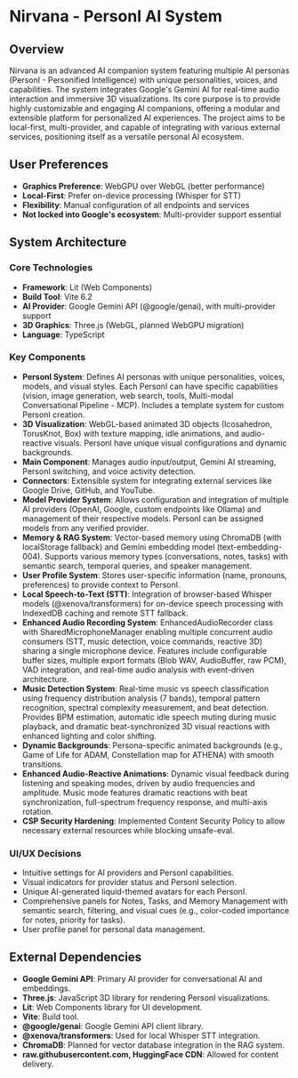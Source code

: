 # Nirvana - PersonI AI System

## Overview
Nirvana is an advanced AI companion system featuring multiple AI personas (PersonI - Personified Intelligence) with unique personalities, voices, and capabilities. The system integrates Google's Gemini AI for real-time audio interaction and immersive 3D visualizations. Its core purpose is to provide highly customizable and engaging AI companions, offering a modular and extensible platform for personalized AI experiences. The project aims to be local-first, multi-provider, and capable of integrating with various external services, positioning itself as a versatile personal AI ecosystem.

## User Preferences
- **Graphics Preference**: WebGPU over WebGL (better performance)
- **Local-First**: Prefer on-device processing (Whisper for STT)
- **Flexibility**: Manual configuration of all endpoints and services
- **Not locked into Google's ecosystem**: Multi-provider support essential

## System Architecture

### Core Technologies
- **Framework**: Lit (Web Components)
- **Build Tool**: Vite 6.2
- **AI Provider**: Google Gemini API (@google/genai), with multi-provider support
- **3D Graphics**: Three.js (WebGL, planned WebGPU migration)
- **Language**: TypeScript

### Key Components
- **PersonI System**: Defines AI personas with unique personalities, voices, models, and visual styles. Each PersonI can have specific capabilities (vision, image generation, web search, tools, Multi-modal Conversational Pipeline - MCP). Includes a template system for custom PersonI creation.
- **3D Visualization**: WebGL-based animated 3D objects (Icosahedron, TorusKnot, Box) with texture mapping, idle animations, and audio-reactive visuals. PersonI have unique visual configurations and dynamic backgrounds.
- **Main Component**: Manages audio input/output, Gemini AI streaming, PersonI switching, and voice activity detection.
- **Connectors**: Extensible system for integrating external services like Google Drive, GitHub, and YouTube.
- **Model Provider System**: Allows configuration and integration of multiple AI providers (OpenAI, Google, custom endpoints like Ollama) and management of their respective models. PersonI can be assigned models from any verified provider.
- **Memory & RAG System**: Vector-based memory using ChromaDB (with localStorage fallback) and Gemini embedding model (text-embedding-004). Supports various memory types (conversations, notes, tasks) with semantic search, temporal queries, and speaker management.
- **User Profile System**: Stores user-specific information (name, pronouns, preferences) to provide context to PersonI.
- **Local Speech-to-Text (STT)**: Integration of browser-based Whisper models (@xenova/transformers) for on-device speech processing with IndexedDB caching and remote STT fallback.
- **Enhanced Audio Recording System**: EnhancedAudioRecorder class with SharedMicrophoneManager enabling multiple concurrent audio consumers (STT, music detection, voice commands, reactive 3D) sharing a single microphone device. Features include configurable buffer sizes, multiple export formats (Blob WAV, AudioBuffer, raw PCM), VAD integration, and real-time audio analysis with event-driven architecture.
- **Music Detection System**: Real-time music vs speech classification using frequency distribution analysis (7 bands), temporal pattern recognition, spectral complexity measurement, and beat detection. Provides BPM estimation, automatic idle speech muting during music playback, and dramatic beat-synchronized 3D visual reactions with enhanced lighting and color shifting.
- **Dynamic Backgrounds**: Persona-specific animated backgrounds (e.g., Game of Life for ADAM, Constellation map for ATHENA) with smooth transitions.
- **Enhanced Audio-Reactive Animations**: Dynamic visual feedback during listening and speaking modes, driven by audio frequencies and amplitude. Music mode features dramatic reactions with beat synchronization, full-spectrum frequency response, and multi-axis rotation.
- **CSP Security Hardening**: Implemented Content Security Policy to allow necessary external resources while blocking unsafe-eval.

### UI/UX Decisions
- Intuitive settings for AI providers and PersonI capabilities.
- Visual indicators for provider status and PersonI selection.
- Unique AI-generated liquid-themed avatars for each PersonI.
- Comprehensive panels for Notes, Tasks, and Memory Management with semantic search, filtering, and visual cues (e.g., color-coded importance for notes, priority for tasks).
- User profile panel for personal data management.

## External Dependencies
- **Google Gemini API**: Primary AI provider for conversational AI and embeddings.
- **Three.js**: JavaScript 3D library for rendering PersonI visualizations.
- **Lit**: Web Components library for UI development.
- **Vite**: Build tool.
- **@google/genai**: Google Gemini API client library.
- **@xenova/transformers**: Used for local Whisper STT integration.
- **ChromaDB**: Planned for vector database integration in the RAG system.
- **raw.githubusercontent.com, HuggingFace CDN**: Allowed for content delivery.